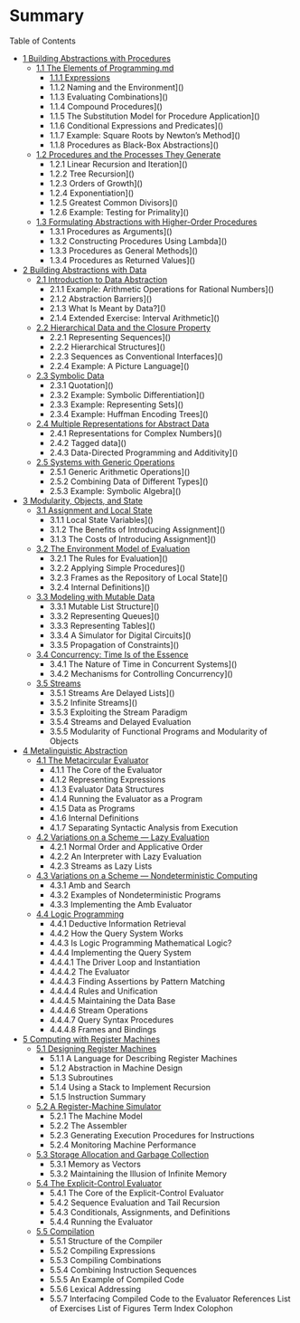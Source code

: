 # Summary

Table of Contents

* [1 Building Abstractions with Procedures](README.md)
  * [1.1 The Elements of Programming.md](ch1/README.md)
  	* [1.1.1 Expressions](ch1/1.1%20The%20Elements%20of%20Programming.md)
  	* 1.1.2 Naming and the Environment]()
  	* 1.1.3 Evaluating Combinations]()
  	* 1.1.4 Compound Procedures]()
  	* 1.1.5 The Substitution Model for Procedure Application]()
  	* 1.1.6 Conditional Expressions and Predicates]()
  	* 1.1.7 Example: Square Roots by Newton’s Method]()
  	* 1.1.8 Procedures as Black-Box Abstractions]()
  * [1.2 Procedures and the Processes They Generate](README.md)
  	* 1.2.1 Linear Recursion and Iteration]()
  	* 1.2.2 Tree Recursion]()
  	* 1.2.3 Orders of Growth]()
  	* 1.2.4 Exponentiation]()
  	* 1.2.5 Greatest Common Divisors]()
  	* 1.2.6 Example: Testing for Primality]()
  * [1.3 Formulating Abstractions with Higher-Order Procedures](README.md)
  	* 1.3.1 Procedures as Arguments]()
  	* 1.3.2 Constructing Procedures Using Lambda]()
  	* 1.3.3 Procedures as General Methods]()
  	* 1.3.4 Procedures as Returned Values]()
* [2 Building Abstractions with Data](README.md)
  * [2.1 Introduction to Data Abstraction](README.md)
  	* 2.1.1 Example: Arithmetic Operations for Rational Numbers]()
  	* 2.1.2 Abstraction Barriers]()
  	* 2.1.3 What Is Meant by Data?]()
  	* 2.1.4 Extended Exercise: Interval Arithmetic]()
  * [2.2 Hierarchical Data and the Closure Property](README.md)
  	* 2.2.1 Representing Sequences]()
  	* 2.2.2 Hierarchical Structures]()
  	* 2.2.3 Sequences as Conventional Interfaces]()
  	* 2.2.4 Example: A Picture Language]()
  * [2.3 Symbolic Data](README.md)
  	* 2.3.1 Quotation]()
  	* 2.3.2 Example: Symbolic Differentiation]()
  	* 2.3.3 Example: Representing Sets]()
  	* 2.3.4 Example: Huffman Encoding Trees]()
  * [2.4 Multiple Representations for Abstract Data](README.md)
  	* 2.4.1 Representations for Complex Numbers]()
  	* 2.4.2 Tagged data]()
  	* 2.4.3 Data-Directed Programming and Additivity]()
  * [2.5 Systems with Generic Operations](README.md)
  	* 2.5.1 Generic Arithmetic Operations]()
  	* 2.5.2 Combining Data of Different Types]()
  	* 2.5.3 Example: Symbolic Algebra]()
* [3 Modularity, Objects, and State](README.md)
  * [3.1 Assignment and Local State](README.md)
  	* 3.1.1 Local State Variables]()
  	* 3.1.2 The Benefits of Introducing Assignment]()
  	* 3.1.3 The Costs of Introducing Assignment]()
  * [3.2 The Environment Model of Evaluation](README.md)
  	* 3.2.1 The Rules for Evaluation]()
  	* 3.2.2 Applying Simple Procedures]()
  	* 3.2.3 Frames as the Repository of Local State]()
  	* 3.2.4 Internal Definitions]()
  * [3.3 Modeling with Mutable Data](README.md)
  	* 3.3.1 Mutable List Structure]()
  	* 3.3.2 Representing Queues]()
  	* 3.3.3 Representing Tables]()
  	* 3.3.4 A Simulator for Digital Circuits]()
  	* 3.3.5 Propagation of Constraints]()
  * [3.4 Concurrency: Time Is of the Essence](README.md)
  	* 3.4.1 The Nature of Time in Concurrent Systems]()
  	* 3.4.2 Mechanisms for Controlling Concurrency]()
  * [3.5 Streams](README.md)
  	* 3.5.1 Streams Are Delayed Lists]()
  	* 3.5.2 Infinite Streams]()
  	* 3.5.3 Exploiting the Stream Paradigm
  	* 3.5.4 Streams and Delayed Evaluation
  	* 3.5.5 Modularity of Functional Programs and Modularity of Objects
* [4 Metalinguistic Abstraction](README.md)
  * [4.1 The Metacircular Evaluator](README.md)
  	* 4.1.1 The Core of the Evaluator
  	* 4.1.2 Representing Expressions
  	* 4.1.3 Evaluator Data Structures
  	* 4.1.4 Running the Evaluator as a Program
  	* 4.1.5 Data as Programs
  	* 4.1.6 Internal Definitions
  	* 4.1.7 Separating Syntactic Analysis from Execution
  * [4.2 Variations on a Scheme — Lazy Evaluation](README.md)
  	* 4.2.1 Normal Order and Applicative Order
  	* 4.2.2 An Interpreter with Lazy Evaluation
  	* 4.2.3 Streams as Lazy Lists
  * [4.3 Variations on a Scheme — Nondeterministic Computing](README.md)
  	* 4.3.1 Amb and Search
  	* 4.3.2 Examples of Nondeterministic Programs
  	* 4.3.3 Implementing the Amb Evaluator
  * [4.4 Logic Programming](README.md)
  	* 4.4.1 Deductive Information Retrieval
  	* 4.4.2 How the Query System Works
  	* 4.4.3 Is Logic Programming Mathematical Logic?
  	* 4.4.4 Implementing the Query System
  	* 	4.4.4.1 The Driver Loop and Instantiation
  	* 	4.4.4.2 The Evaluator
  	* 	4.4.4.3 Finding Assertions by Pattern Matching
  	* 	4.4.4.4 Rules and Unification
  	* 	4.4.4.5 Maintaining the Data Base
  	* 	4.4.4.6 Stream Operations
  	* 	4.4.4.7 Query Syntax Procedures
  	* 	4.4.4.8 Frames and Bindings
* [5 Computing with Register Machines](README.md)
  * [5.1 Designing Register Machines](README.md)
  	* 5.1.1 A Language for Describing Register Machines
  	* 5.1.2 Abstraction in Machine Design
  	* 5.1.3 Subroutines
  	* 5.1.4 Using a Stack to Implement Recursion
  	* 5.1.5 Instruction Summary
  * [5.2 A Register-Machine Simulator](README.md)
  	* 5.2.1 The Machine Model
  	* 5.2.2 The Assembler
  	* 5.2.3 Generating Execution Procedures for Instructions
  	* 5.2.4 Monitoring Machine Performance
  * [5.3 Storage Allocation and Garbage Collection](README.md)
  	* 5.3.1 Memory as Vectors
  	* 5.3.2 Maintaining the Illusion of Infinite Memory
  * [5.4 The Explicit-Control Evaluator](README.md)
  	* 5.4.1 The Core of the Explicit-Control Evaluator
  	* 5.4.2 Sequence Evaluation and Tail Recursion
  	* 5.4.3 Conditionals, Assignments, and Definitions
  	* 5.4.4 Running the Evaluator
  * [5.5 Compilation](README.md)
  	* 5.5.1 Structure of the Compiler
  	* 5.5.2 Compiling Expressions
  	* 5.5.3 Compiling Combinations
  	* 5.5.4 Combining Instruction Sequences
  	* 5.5.5 An Example of Compiled Code
  	* 5.5.6 Lexical Addressing
  	* 5.5.7 Interfacing Compiled Code to the Evaluator
References
List of Exercises
List of Figures
Term Index
Colophon
